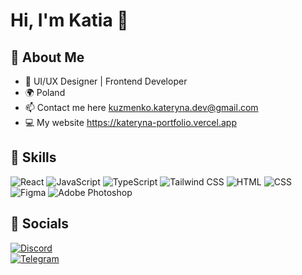 # Hi, I'm Katia 👋

## 🚀 About Me
- 🎨 UI/UX Designer | Frontend Developer  
- 🌍 Poland
- 📫 Contact me here kuzmenko.kateryna.dev@gmail.com
- 💻 My website https://kateryna-portfolio.vercel.app

## 📌 Skills
![React](https://img.shields.io/badge/React-20232A?style=for-the-badge&logo=react)
![JavaScript](https://img.shields.io/badge/JavaScript-F7DF1E?style=for-the-badge&logo=javascript&logoColor=black)
![TypeScript](https://img.shields.io/badge/TypeScript-3178C6?style=for-the-badge&logo=typescript&logoColor=white)
![Tailwind CSS](https://img.shields.io/badge/Tailwind%20CSS-38B2AC?style=for-the-badge&logo=tailwind-css&logoColor=white)
![HTML](https://img.shields.io/badge/HTML-E34F26?style=for-the-badge&logo=html5&logoColor=white)
![CSS](https://img.shields.io/badge/CSS-1572B6?style=for-the-badge&logo=css3&logoColor=white)
![Figma](https://img.shields.io/badge/Figma-1E1E1E?style=for-the-badge&logo=figma)
![Adobe Photoshop](https://img.shields.io/badge/Photoshop-31A8FF?style=for-the-badge&logo=adobe-photoshop&logoColor=white)


## 📱 Socials
[![Discord](https://img.shields.io/badge/Discord-5865F2?style=for-the-badge&logo=discord&logoColor=white)](https://discord.com/users/katia_kuzmenko)  
[![Telegram](https://img.shields.io/badge/Telegram-26A5E4?style=for-the-badge&logo=telegram&logoColor=white)](https://t.me/kitkaatyaa) 
